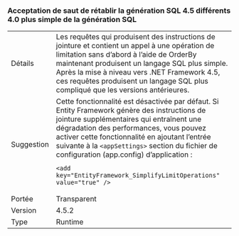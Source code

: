 ### <a name="opt-in-break-to-revert-from-different-45-sql-generation-to-simpler-40-sql-generation"></a>Acceptation de saut de rétablir la génération SQL 4.5 différents 4.0 plus simple de la génération SQL

|   |   |
|---|---|
|Détails|Les requêtes qui produisent des instructions de jointure et contient un appel à une opération de limitation sans d’abord à l’aide de OrderBy maintenant produisent un langage SQL plus simple. Après la mise à niveau vers .NET Framework 4.5, ces requêtes produisent un langage SQL plus compliqué que les versions antérieures.|
|Suggestion|Cette fonctionnalité est désactivée par défaut. Si Entity Framework génère des instructions de jointure supplémentaires qui entraînent une dégradation des performances, vous pouvez activer cette fonctionnalité en ajoutant l’entrée suivante à la <code>&lt;appSettings&gt;</code> section du fichier de configuration (app.config) d’application :<pre><code class="language-xml">&lt;add key=&quot;EntityFramework_SimplifyLimitOperations&quot; value=&quot;true&quot; /&gt;&#13;&#10;</code></pre>|
|Portée|Transparent|
|Version|4.5.2|
|Type|Runtime|

